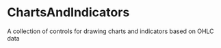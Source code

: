 # ChartsAndIndicators
A collection of controls for drawing charts and indicators based on OHLC data
